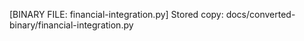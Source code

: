 [BINARY FILE: financial-integration.py]
Stored copy: docs/converted-binary/financial-integration.py

